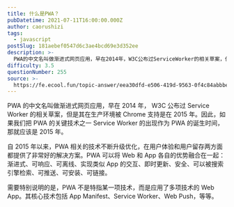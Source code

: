```yaml
---
title: 什么是PWA？
pubDatetime: 2021-07-11T16:00:00.000Z
author: caorushizi
tags:
  - javascript
postSlug: 181aebef0547d6c3ae4bcd69e3d352ee
description: >-
  PWA的中文名叫做渐进式网页应用，早在2014年，W3C公布过ServiceWorker的相关草案，但是其在生产环境被Chrome支持是在2015年。因此，如果我们把PWA的关键技术之一Service
difficulty: 3.5
questionNumber: 255
source: >-
  https://fe.ecool.fun/topic-answer/eea30dfd-e506-419d-9563-0f4c84abbbe8?orderBy=updateTime&order=desc&tagId=10
---
```


PWA 的中文名叫做渐进式网页应用，早在 2014 年， W3C 公布过 Service Worker 的相关草案，但是其在生产环境被 Chrome 支持是在 2015 年。因此，如果我们把 PWA 的关键技术之一 Service Worker 的出现作为 PWA 的诞生时间，那就应该是 2015 年。

自 2015 年以来，PWA 相关的技术不断升级优化，在用户体验和用户留存两方面都提供了非常好的解决方案。PWA 可以将 Web 和 App 各自的优势融合在一起：渐进式、可响应、可离线、实现类似 App 的交互、即时更新、安全、可以被搜索引擎检索、可推送、可安装、可链接。

需要特别说明的是，PWA 不是特指某一项技术，而是应用了多项技术的 Web App。其核心技术包括 App Manifest、Service Worker、Web Push，等等。
